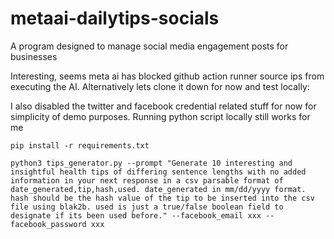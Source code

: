 # metaai-dailytips-socials
A program designed to manage social media engagement posts for businesses


Interesting, seems meta ai has blocked github action runner source ips from executing the AI. Alternatively lets clone it down for now and test locally:

I also disabled the twitter and facebook credential related stuff for now for simplicity of demo purposes. Running python script locally still works for me

```
pip install -r requirements.txt
```

```
python3 tips_generator.py --prompt "Generate 10 interesting and insightful health tips of differing sentence lengths with no added information in your next response in a csv parsable format of date_generated,tip,hash,used. date_generated in mm/dd/yyyy format. hash should be the hash value of the tip to be inserted into the csv file using blak2b. used is just a true/false boolean field to designate if its been used before." --facebook_email xxx --facebook_password xxx
```

